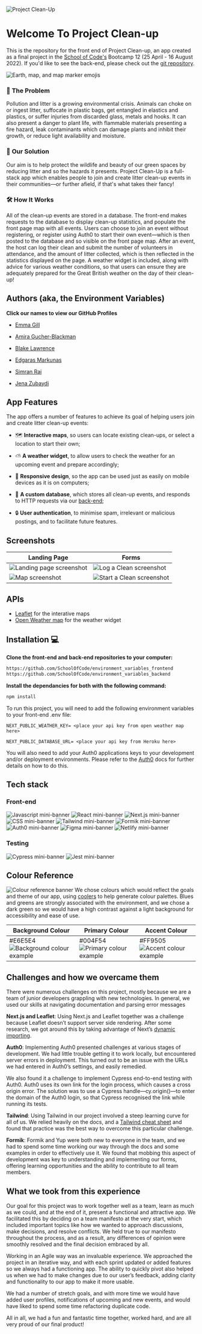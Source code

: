 ![Project Clean-Up](https://user-images.githubusercontent.com/98705391/184337846-b06b80b3-98d3-40b4-912b-dc429ad54f72.png)
# Welcome To Project Clean-up
This is the repository for the front end of Project Clean-up, an app created as a final project in the [School of Code's](https://www.schoolofcode.co.uk/) Bootcamp 12 (25 April - 16 August 2022). If you'd like to see the back-end, please check out the [git repository](https://github.com/SchoolOfCode/environment_variables_backend).

![Earth, map, and map marker emojis](https://user-images.githubusercontent.com/98705391/184339535-2eb89ee6-2c6b-4376-baf3-2f5c4720e582.png)

### 🤔 **The Problem** 
Pollution and litter is a growing environmental crisis. Animals can choke on or ingest litter, suffocate in plastic bags, get entangled in elastics and plastics, or suffer injuries from discarded glass, metals and hooks. It can also present a danger to plant life, with flammable materials presenting a fire hazard, leak contaminants which can damage plants and inhibit their growth, or reduce light availability and moisture. 

### 🧠 **Our Solution** 
Our aim is to help protect the wildlife and beauty of our green spaces by reducing litter and so the hazards it presents. Project Clean-Up is a full-stack app which enables people to join and create litter clean-up events in their communities—or further afield, if that's what takes their fancy! 

### 🛠️ **How It Works** 
All of the clean-up events are stored in a database. The front-end makes requests to the database to display clean-up statistics, and populate the front page map with all events. Users can choose to join an event without registering, or register using Auth0 to start their own event⁠—which is then posted to the database and so visible on the front page map. After an event, the host can log their clean and submit the number of volunteers in attendance, and the amount of litter collected, which is then reflected in the statistics displayed on the page. A weather widget is included, along with advice for various weather conditions, so that users can ensure they are adequately prepared for the Great British weather on the day of their clean-up!


## Authors (aka, the Environment Variables)
**Click our names to view our GitHub Profiles** 

- [Emma Gill](https://github.com/SurfingElectron)

- [Amira Gucher-Blackman](https://github.com/amiragucher)

- [Blake Lawrence](https://github.com/BlakeLawrence)

- [Edgaras Markunas](https://github.com/EdMark11)

- [Simran Rai](https://github.com/srai98i)

- [Jena Zubaydi](https://github.com/jena-84)


## App Features
The app offers a number of features to achieve its goal of helping users join and create litter clean-up events:
- 🗺️ **Interactive maps**, so users can locate existing clean-ups, or select a location to start their own; 

- ⛅ **A weather widget**, to allow users to check the weather for an upcoming event and prepare accordingly; 

- 📱 **Responsive design**, so the app can be used just as easily on mobile devices as it is on computers;  

- 💽 **A custom database**, which stores all clean-up events, and responds to HTTP requests via our [back-end](https://github.com/SchoolOfCode/environment_variables_backend); 

- 🔒 **User authentication**, to minimise spam, irrelevant or malicious postings, and to facilitate future features.


## Screenshots
|Landing Page| Forms |
|--|--|
| ![Landing page screenshot](https://user-images.githubusercontent.com/64714474/184341409-0a635d8c-ba79-4a27-8ddb-d54dde55dcdb.png) | ![Log a Clean screenshot](https://user-images.githubusercontent.com/64714474/184341488-e399b883-98eb-48e6-9f53-fffadf3fa6c4.png) |
| ![Map screenshot](https://user-images.githubusercontent.com/64714474/184341540-24922844-2518-420f-a5fc-4443f44924c5.png) | ![Start a Clean screenshot](https://user-images.githubusercontent.com/64714474/184341654-116dba21-7ba4-4cf1-9958-c5e324e6c390.png) |



## APIs
- [Leaflet](https://react-leaflet.js.org/) for the interative maps
- [Open Weather map](https://openweathermap.org/api) for the weather widget
  

## Installation 💻
**Clone the front-end and back-end repositories to your computer:**

```bash
https://github.com/SchoolOfCode/environment_variables_frontend
https://github.com/SchoolOfCode/environment_variables_backend

```

**Install the dependancies for both with the following command:**
```bash
npm install
```

To run this project, you will need to add the following environment variables to your front-end .env file:

`NEXT_PUBLIC_WEATHER_KEY= <place your api key from open weather map here>`

`NEXT_PUBLIC_DATABASE_URL= <place your api key from Heroku here>`

You will also need to add your Auth0 applications keys to your development and/or deployment environments. Please refer to the [Auth0](https://auth0.com/docs) docs for further details on how to do this.
  

## Tech stack
### Front-end
![Javascript mini-banner](https://camo.githubusercontent.com/93c855ae825c1757f3426f05a05f4949d3b786c5b22d0edb53143a9e8f8499f6/68747470733a2f2f696d672e736869656c64732e696f2f62616467652f4a6176615363726970742d3332333333303f7374796c653d666f722d7468652d6261646765266c6f676f3d6a617661736372697074266c6f676f436f6c6f723d463744463145)
![React mini-banner](https://camo.githubusercontent.com/268ac512e333b69600eb9773a8f80b7a251f4d6149642a50a551d4798183d621/68747470733a2f2f696d672e736869656c64732e696f2f62616467652f52656163742d3230323332413f7374796c653d666f722d7468652d6261646765266c6f676f3d7265616374266c6f676f436f6c6f723d363144414642)
![Next.js mini-banner](https://camo.githubusercontent.com/b7395b00d152dc8f19cec61f582369bd580e31b8ed93d34646ec43aa675baa7c/68747470733a2f2f696d672e736869656c64732e696f2f62616467652f4e6578742d626c61636b3f7374796c653d666f722d7468652d6261646765266c6f676f3d6e6578742e6a73266c6f676f436f6c6f723d7768697465)
![CSS mini-banner](https://camo.githubusercontent.com/3a0f693cfa032ea4404e8e02d485599bd0d192282b921026e89d271aaa3d7565/68747470733a2f2f696d672e736869656c64732e696f2f62616467652f435353332d3135373242363f7374796c653d666f722d7468652d6261646765266c6f676f3d63737333266c6f676f436f6c6f723d7768697465) 
![Tailwind mini-banner](https://i.im.ge/2022/08/11/FGEabT.image-58.png) 
![Formik mini-banner](https://i.im.ge/2022/08/11/FGCNkf.Group-18.png) 
![Auth0 mini-banner](https://i.im.ge/2022/08/11/FGy2mS.Group-16.png) 
![Figma mini-banner](https://camo.githubusercontent.com/4a1038affbb2653ec140936555b3714ddc322526be8567b489e8423a795dea18/68747470733a2f2f696d672e736869656c64732e696f2f62616467652f4669676d612d4632344531453f7374796c653d666f722d7468652d6261646765266c6f676f3d6669676d61266c6f676f436f6c6f723d7768697465) 
![Netlify mini-banner](https://camo.githubusercontent.com/92dde1e7c42c013a5fce4dfeee0843f06710bfd38a610885e33a273c7eca0d22/68747470733a2f2f696d672e736869656c64732e696f2f62616467652f4e65746c6966792d3030433742373f7374796c653d666f722d7468652d6261646765266c6f676f3d6e65746c696679266c6f676f436f6c6f723d7768697465)    

### Testing
 ![Cypress mini-banner](https://camo.githubusercontent.com/a2cc7362377d69d8ad5147e49f7b269cab69f00509828ce2d583b9dde9130499/68747470733a2f2f696d672e736869656c64732e696f2f62616467652f2d637970726573732d2532334535453545353f7374796c653d666f722d7468652d6261646765266c6f676f3d63797072657373266c6f676f436f6c6f723d303538613565) 
 ![Jest mini-banner](https://camo.githubusercontent.com/5ec7b7ed343219da6b2213349bacdc389803950b5298464b35e76f7ab6ccf27d/68747470733a2f2f696d672e736869656c64732e696f2f62616467652f4a6573742d4332313332353f7374796c653d666f722d7468652d6261646765266c6f676f3d6a657374266c6f676f436f6c6f723d7768697465)


## Colour Reference 
![Colour reference banner](https://i.im.ge/2022/08/11/FGY0w1.Group-19-1.png) We chose colours which would reflect the goals and theme of our app, using [coolers](https://coolors.co/) to help generate colour palettes. Blues and greens are strongly associated with the environment, and we chose a dark green so we would have a high contrast against a light background for accessibility and ease of use. 

|Background Colour |Primary Colour|Accent Colour|
|--|--|--|
| #E6E5E4 ![Background colour example](https://i.im.ge/2022/08/11/FGxQ6a.Rectangle-196.png) | #004F54 ![Primary colour example](https://i.im.ge/2022/08/11/FG3lk1.Rectangle-195.png) | #FF9505 ![Accent colour example](https://i.im.ge/2022/08/11/FG3F9m.Rectangle-194.png)


## Challenges and how we overcame them
There were numerous challenges on this project, mostly because we are a team of junior developers grappling with new technologies. In general, we used our skills at navigating documentation and parsing error messages

**Next.js and Leaflet**: Using Next.js and Leaflet together was a challenge because Leaflet doesn’t support server side rendering. After some research, we got around this by taking advantage of Next’s [dynamic importing](https://nextjs.org/docs/advanced-features/dynamic-import).

**Auth0**: Implementing Auth0 presented challenges at various stages of development. We had little trouble getting it to work locally, but encountered server errors in deployment. This turned out to be an issue with the URLs we had entered in Auth0’s settings, and easily remedied. 

We also found it a challenge to implement Cypress end-to-end testing with Auth0. Auth0 uses its own link for the login process, which causes a cross origin error. The solution was to use a Cypress handle—cy.origin()—to enter the domain of the Auth0 login, so that Cypress recognised the link while running its tests.

**Tailwind**: Using Tailwind in our project involved a steep learning curve for all of us. We relied heavily on the docs, and a [Tailwind cheat sheet](https://nerdcave.com/tailwind-cheat-sheet) and found that practice was the best way to overcome this particular challenge.

**Formik**: Formik and Yup were both new to everyone in the team, and we had to spend some time working our way through the docs and some examples in order to effectively use it. We found that mobbing this aspect of development was key to understanding and implementing our forms, offering learning opportunities and the ability to contribute to all team members.



## What we took from this experience
Our goal for this project was to work together well as a team, learn as much as we could, and at the end of it, present a functional and attractive app. We facilitated this by deciding on a team manifesto at the very start, which included important topics like how we wanted to approach discussions, make decisions, and resolve conflicts. We held true to our manifesto throughout the process, and as a result, any differences of opinion were smoothly resolved and the final decision embraced by all.

Working in an Agile way was an invaluable experience. We approached the project in an iterative way, and with each sprint updated or added features so we always had a functioning app. The ability to quickly pivot also helped us when we had to make changes due to our user’s feedback, adding clarity and functionality to our app to make it more usable. 

We had a number of stretch goals, and with more time we would have added user profiles, notifications of upcoming and new events, and would have liked to spend some time refactoring duplicate code. 

All in all, we had a fun and fantastic time together, worked hard, and are all very proud of our final product! 
